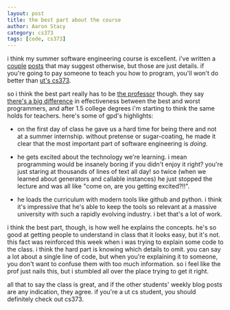 ```yaml
---
layout: post
title: the best part about the course
author: Aaron Stacy
category: cs373
tags: [code, cs373]
---
```


i think my summer software engineering course is excellent. i've written a
[couple][problem] [posts][busted] that may suggest otherwise, but those are
just details. if you're going to pay someone to teach you how to program,
you'll won't do better than [ut's cs373][class].

so i think the best part really has to be [the professor][gpd] though. they say
[there's a big difference][atwood] in effectiveness between the best and worst
programmers, and after 1.5 college degrees i'm starting to think the same holds
for teachers. here's some of gpd's highlights:

 - on the first day of class he gave us a hard time for being there and not at
   a summer internship. without pretense or sugar-coating, he made it clear
   that the most important part of software engineering is *doing*.

 - he gets excited about the technology we're learning. i mean programming
   would be insanely boring if you didn't enjoy it right? you're just staring
   at thousands of lines of text all day! so twice (when we learned about
   generators and callable instances) he just stopped the lecture and was all
   like "come on, are you getting excited?!!".

 - he loads the curriculum with modern tools like github and python. i think
   it's impressive that he's able to keep the tools so relevant at a massive
   university with such a rapidly evolving industry. i bet that's a lot of
   work.

i think the best part, though, is how well he explains the concepts. he's so
good at getting people to understand in class that it looks easy, but
it's not. this fact was reinforced this week when i was trying to explain some
code to the class. i think the hard part is knowing which details to omit. you
can say a lot about a single line of code, but when you're explaining it to
someone, you don't want to confuse them with too much information. so i feel
like the prof just nails this, but i stumbled all over the place trying to get
it right.

all that to say the class is great, and if the other students' weekly blog
posts are any indication, they agree. if you're a ut cs student, you should
definitely check out cs373.

[problem]: /writings/the-problem-with-the-professors-code
[busted]: /writings/pair-programming-is-busted
[class]: https://www.cs.utexas.edu/users/downing/cs373/drupal/
[atwood]: http://www.codinghorror.com/blog/2004/09/skill-disparities-in-programming.html
[gpd]: https://www.cs.utexas.edu/users/downing/drupal/
